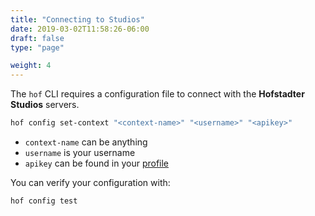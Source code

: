 ```yaml
---
title: "Connecting to Studios"
date: 2019-03-02T11:58:26-06:00
draft: false
type: "page"

weight: 4
---
```


The `hof` CLI requires a configuration file to
connect with the __Hofstadter Studios__ servers.

```sh
hof config set-context "<context-name>" "<username>" "<apikey>"
```

- `context-name` can be anything
- `username` is your username
- `apikey` can be found in your [profile](https://studios.studios.live.hofstadter.io/profile)


You can verify your configuration with:

```sh
hof config test
```

